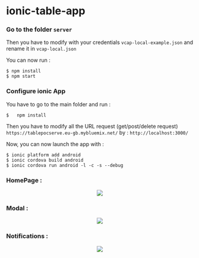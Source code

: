 # ionic-table-app

### Go to the folder `server`

Then you have to modify with your credentials `vcap-local-example.json` and rename it in `vcap-local.json`

You can now run :
```
$ npm install
$ npm start
```

### Configure ionic App

You have to go to the main folder and run :

```
$   npm install
```

Then you have to modify all the URL request (get/post/delete request) `https://tablepocserve.eu-gb.mybluemix.net/` by : `http://localhost:3000/`

Now, you can now launch the app with :

```
$ ionic platform add android
$ ionic cordova build android
$ ionic cordova run android -l -c -s --debug
```

### HomePage  :

<div align="center">
  <img src="https://github.com/maxgfr/tablePoc/blob/master/github/home.png"/>
</div>

### Modal  :

<div align="center">
  <img src="https://github.com/maxgfr/tablePoc/blob/master/github/modal.png"/>
</div>

### Notifications  :

<div align="center">
  <img src="https://github.com/maxgfr/tablePoc/blob/master/github/notifs.png"/>
</div>
